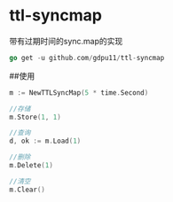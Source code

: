 # ttl-syncmap
带有过期时间的sync.map的实现

```go
go get -u github.com/gdpu11/ttl-syncmap
```

##使用

```go
m := NewTTLSyncMap(5 * time.Second)

//存储
m.Store(1, 1)

//查询
d, ok := m.Load(1)

//删除
m.Delete(1)

//清空
m.Clear()
```
